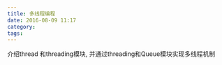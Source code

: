 ```yaml
---
title: 多线程编程
date: 2016-08-09 11:17
category:
tags:
---
```


介绍thread 和threading模块, 并通过threading和Queue模块实现多线程机制

